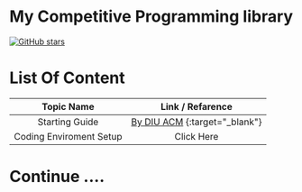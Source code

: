 # My Competitive Programming library
[![GitHub stars](https://img.shields.io/github/stars/anikakash/Sports-Programming.svg?style=social&label=Stars)](https://github.com/anikakash/Sports-Programming)
# List Of Content 
| Topic Name | Link / Refarence |
| :---: | :---: |
| Starting Guide | [By DIU ACM](http://acm.daffodilvarsity.edu.bd/about/) {:target="\_blank"} |
| Coding Enviroment Setup | Click Here |

# Continue ....
